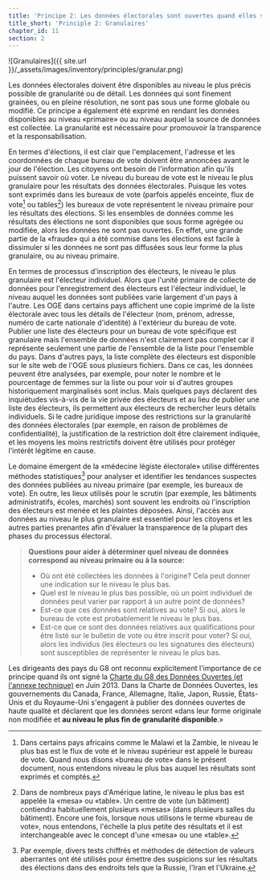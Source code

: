 ```yaml
---
title: 'Principe 2: Les données électorales sont ouvertes quand elles sont granulaires'
title_short: 'Principle 2: Granulaires'
chapter_id: 11
section: 2
---
```


![Granulaires]({{ site.url }}/\_assets/images/inventory/principles/granular.png)

Les données électorales doivent être disponibles au niveau le plus précis possible de granularité ou de détail. Les données qui sont finement grainées, ou en pleine résolution, ne sont pas sous une forme globale ou modifié. Ce principe a également été exprimé en rendant les données disponibles au niveau «primaire» ou au niveau auquel la source de données est collectée. La granularité est nécessaire pour promouvoir la transparence et la responsabilisation.

En termes d'élections, il est clair que l'emplacement, l'adresse et les coordonnées de chaque bureau de vote doivent être annoncées avant le jour de l'élection. Les citoyens ont besoin de l'information afin qu'ils puissent savoir où voter. Le niveau du bureau de vote est le niveau le plus granulaire pour les résultats des données électorales. Puisque les votes sont exprimés dans les bureaux de vote (parfois appelés enceinte, flux de vote[^1] ou tables[^2]) les bureaux de vote représentent le niveau primaire pour les résultats des élections. Si les ensembles de données comme les résultats des élections ne sont disponibles que sous forme agrégée ou modifiée, alors les données ne sont pas ouvertes. En effet, une grande partie de la «fraude» qui a été commise dans les élections est facile à dissimuler si les données ne sont pas diffusées sous leur forme la plus granulaire, ou au niveau primaire.

En termes de processus d'inscription des électeurs, le niveau le plus granulaire est l'électeur individuel. Alors que l'unité primaire de collecte de données pour l'enregistrement des électeurs est l'électeur individuel, le niveau auquel les données sont publiées varie largement d'un pays à l'autre. Les OGE dans certains pays affichent une copie imprimé de la liste électorale avec tous les détails de l'électeur (nom, prénom, adresse, numéro de carte nationale d'identité) à l'extérieur du bureau de vote. Publier une liste des électeurs pour un bureau de vote spécifique est granulaire mais l'ensemble de données n'est clairement pas complet car il représente seulement une partie de l'ensemble de la liste pour l'ensemble du pays. Dans d'autres pays, la liste complète des électeurs est disponible sur le site web de l'OGE sous plusieurs fichiers. Dans ce cas, les données peuvent être analysées, par exemple, pour noter le nombre et le pourcentage de femmes sur la liste ou pour voir si d'autres groupes historiquement marginalisés sont inclus. Mais quelques pays déclarent des inquiétudes vis-à-vis de la vie privée des électeurs et au lieu de publier une liste des électeurs, ils permettent aux électeurs de rechercher leurs détails individuels. Si le cadre juridique impose des restrictions sur la granularité des données électorales (par exemple, en raison de problèmes de confidentialité), la justification de la restriction doit être clairement indiquée, et les moyens les moins restrictifs doivent être utilisés pour protéger l'intérêt légitime en cause.

Le domaine émergent de la «médecine légiste électorale» utilise différentes méthodes statistiques[^3] pour analyser et identifier les tendances suspectes des données publiées au niveau primaire (par exemple, les bureaux de vote). En outre, les lieux utilisés pour le scrutin (par exemple, les bâtiments administratifs, écoles, marchés) sont souvent les endroits où l'inscription des électeurs est menée et les plaintes déposées. Ainsi, l'accès aux données au niveau le plus granulaire est essentiel pour les citoyens et les autres parties prenantes afin d'évaluer la transparence de la plupart des phases du processus électoral.

> **Questions pour aider à déterminer quel niveau de données correspond au niveau primaire ou à la source:**
>
> - Où ont été collectées les données à l'origine? Cela peut donner une indication sur le niveau le plus bas.
> - Quel est le niveau le plus bas possible, où un point individuel de données peut varier par rapport à un autre point de données?
> - Est-ce que ces données sont relatives au vote? Si oui, alors le bureau de vote est probablement le niveau le plus bas.
> - Est-ce que ce sont des données relatives aux qualifications pour être listé sur le bulletin de vote ou être inscrit pour voter? Si oui, alors les individus (les électeurs ou les signatures des électeurs) sont susceptibles de représenter le niveau le plus bas.

Les dirigeants des pays du G8 ont reconnu explicitement l'importance de ce principe quand ils ont signé la [Charte du G8 des Données Ouvertes (et l'annexe technique)](https://www.gov.uk/government/publications/open-data-charter/g8-open-data-charter-and-technical-annex#principle-2-quality-and-quantity) en Juin 2013. Dans la Charte de Données Ouvertes, les gouvernements du Canada, France, Allemagne, Italie, Japon, Russie, États-Unis et du Royaume-Uni s'engagent à publier des données ouvertes de haute qualité et déclarent que les données seront «dans leur forme originale non modifiée et **au niveau le plus fin de granularité disponible**.»

[^1]: Dans certains pays africains comme le Malawi et la Zambie, le niveau le plus bas est le flux de vote et le niveau supérieur est appelé le bureau de vote. Quand nous disons «bureau de vote» dans le présent document, nous entendons niveau le plus bas auquel les résultats sont exprimés et comptés.
[^2]: Dans de nombreux pays d'Amérique latine, le niveau le plus bas est appelée la «mesa» ou «table». Un centre de vote (un bâtiment) contiendra habituellement plusieurs «mesas» (dans plusieurs salles du bâtiment). Encore une fois, lorsque nous utilisons le terme «bureau de vote», nous entendons, l'échelle la plus petite des résultats et il est interchangeable avec le concept d'une «mesa» ou une «table».
[^3]: Par exemple, divers tests chiffrés et méthodes de détection de valeurs aberrantes ont été utilisés pour émettre des suspicions sur les résultats des élections dans des endroits tels que la Russie, l'Iran et l'Ukraine.
